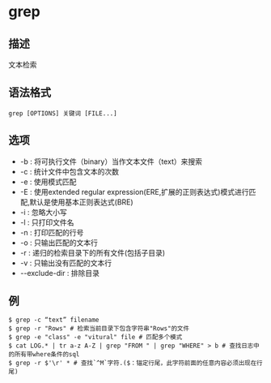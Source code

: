 # grep

## 描述

文本检索

## 语法格式

```
grep [OPTIONS] 关键词 [FILE...]
```

## 选项

- -b : 将可执行文件（binary）当作文本文件（text）来搜索
- -c : 统计文件中包含文本的次数
- -e : 使用模式匹配
- -E : 使用extended regular expression(ERE,扩展的正则表达式)模式进行匹配,默认是使用基本正则表达式(BRE)
- -i : 忽略大小写
- -l : 只打印文件名
- -n : 打印匹配的行号
- -o : 只输出匹配的文本行
- -r : 递归的检索目录下的所有文件(包括子目录)
- -v : 只输出没有匹配的文本行
- --exclude-dir : 排除目录

## 例
```
$ grep -c “text” filename
$ grep -r "Rows" # 检索当前目录下包含字符串"Rows"的文件
$ grep -e "class" -e "vitural" file # 匹配多个模式
$ cat LOG.* | tr a-z A-Z | grep "FROM " | grep "WHERE" > b # 查找日志中的所有带where条件的sql
$ grep -r $'\r' * # 查找`^M`字符.($：锚定行尾，此字符前面的任意内容必须出现在行尾)
```
